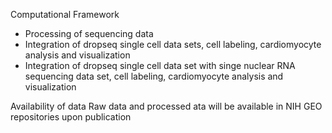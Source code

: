Computational Framework
  - Processing of sequencing data
  - Integration of dropseq single cell data sets, cell labeling, cardiomyocyte analysis and visualization
  - Integration of dropseq single cell data set with singe nuclear RNA sequencing data set, cell labeling, cardiomyocyte analysis and visualization

Availability of data
Raw data and processed ata will be available in NIH GEO repositories upon publication
